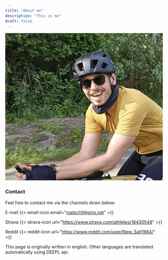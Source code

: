 ```yaml
---
title: "About me"
description: "This is me"
draft: false
---
```


![Me](me.jpg)

### Contact
Feel free to contact me via the channels down below:


E-mail {{< email-icon email="matsch1@gmx.net" >}}

Strava {{< strava-icon url="https://www.strava.com/athletes/18430548" >}}

Reddit {{< reddit-icon url="https://www.reddit.com/user/New_Salt1964/" >}}


This page is originally written in english. Other languages are
translated automatically using DEEPL api.
